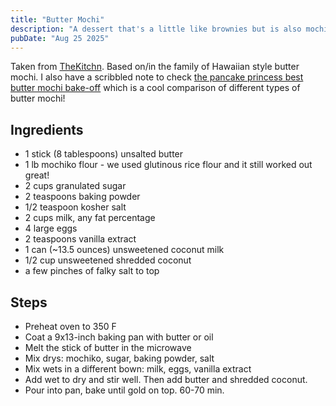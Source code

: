 ```yaml
---
title: "Butter Mochi"
description: "A dessert that's a little like brownies but is also mochi"
pubDate: "Aug 25 2025"
---
```


Taken from [TheKitchn](https://www.thekitchn.com/hawaiian-butter-mochi-recipe-23147549). Based on/in the family of Hawaiian style butter mochi. I also have a scribbled note to check [the pancake princess best butter mochi bake-off](https://www.thepancakeprincess.com/best-butter-mochi-bake-off/) which is a cool comparison of different types of butter mochi!

## Ingredients

- 1 stick (8 tablespoons) unsalted butter
- 1 lb mochiko flour - we used glutinous rice flour and it still worked out great!
- 2 cups granulated sugar
- 2 teaspoons baking powder
- 1/2 teaspoon kosher salt
- 2 cups milk, any fat percentage
- 4 large eggs
- 2 teaspoons vanilla extract
- 1 can (~13.5 ounces) unsweetened coconut milk
- 1/2 cup unsweetened shredded coconut
- a few pinches of falky salt to top

## Steps

- Preheat oven to 350 F
- Coat a 9x13-inch baking pan with butter or oil
- Melt the stick of butter in the microwave
- Mix drys: mochiko, sugar, baking powder, salt
- Mix wets in a different bown: milk, eggs, vanilla extract
- Add wet to dry and stir well. Then add butter and shredded coconut.
- Pour into pan, bake until gold on top. 60-70 min.
